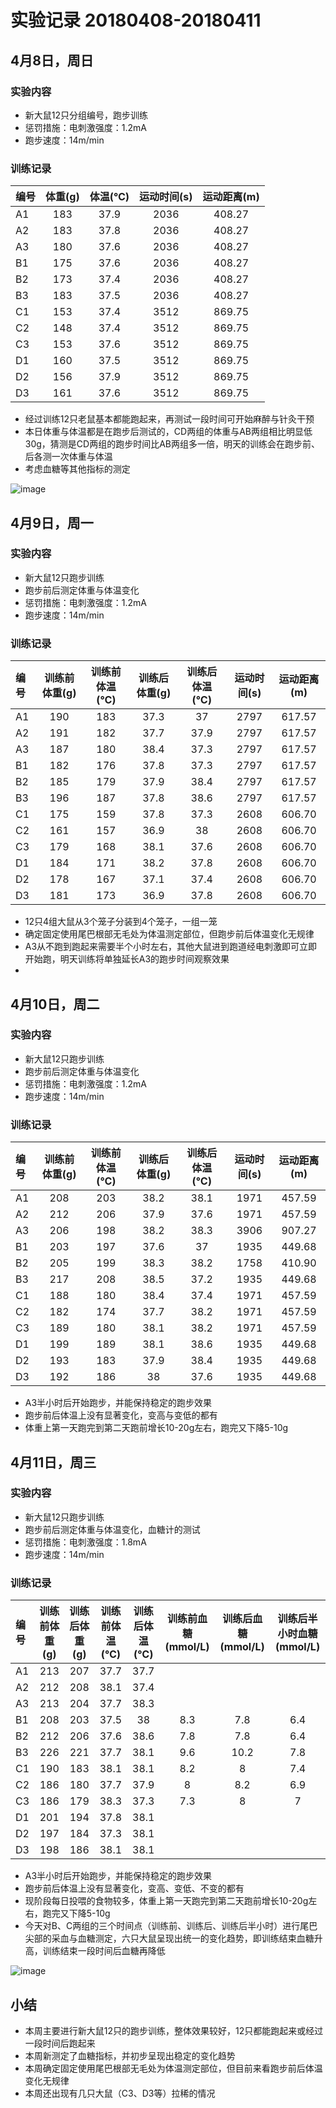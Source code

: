 # 实验记录 20180408-20180411

## 4月8日，周日

### 实验内容
* 新大鼠12只分组编号，跑步训练
* 惩罚措施：电刺激强度：1.2mA
* 跑步速度：14m/min

### 训练记录
编号|体重(g)|体温(℃)|运动时间(s)|运动距离(m)
|:------|:------:|:------:|:------:|:------:|
A1|183|37.9|2036 |408.27 
A2|183|37.8|2036 |408.27 
A3|180|37.6|2036 |408.27 
B1|175|37.6|2036 |408.27 
B2|173|37.4|2036 |408.27 
B3|183|37.5|2036 |408.27 
C1|153|37.4|3512 |869.75 
C2|148|37.4|3512 |869.75 
C3|153|37.6|3512 |869.75 
D1|160|37.5|3512 |869.75 
D2|156|37.9|3512 |869.75 
D3|161|37.6|3512 |869.75 


* 经过训练12只老鼠基本都能跑起来，再测试一段时间可开始麻醉与针灸干预
* 本日体重与体温都是在跑步后测试的，CD两组的体重与AB两组相比明显低30g，猜测是CD两组的跑步时间比AB两组多一倍，明天的训练会在跑步前、后各测一次体重与体温
* 考虑血糖等其他指标的测定

![image](https://github.com/Joooooooye/DataScience/blob/master/cta_segmentation_RH/source/PeripheralNerve/IMG20180411/IMG20180408.jpg)

## 4月9日，周一

### 实验内容
* 新大鼠12只跑步训练
* 跑步前后测定体重与体温变化
* 惩罚措施：电刺激强度：1.2mA
* 跑步速度：14m/min

### 训练记录

编号|训练前体重(g)|训练前体温(℃)|训练后体重(g)|训练后体温(℃)|运动时间(s)|运动距离(m)
|:------|:------:|:------:|:------:|:------:|:------:|:------:|
A1|190|183|37.3|37|2797|617.57 
A2|191|182|37.7|37.9|2797|617.57 
A3|187|180|38.4|37.3|2797|617.57 
B1|182|176|37.8|37.3|2797|617.57 
B2|185|179|37.9|38.4|2797|617.57 
B3|196|187|37.8|38.6|2797|617.57 
C1|175|159|37.8|37.3|2608|606.70 
C2|161|157|36.9|38|2608|606.70 
C3|179|168|38.1|37.6|2608|606.70 
D1|184|171|38.2|37.8|2608|606.70 
D2|178|167|37.1|37.4|2608|606.70 
D3|181|173|36.9|37.8|2608|606.70 


* 12只4组大鼠从3个笼子分装到4个笼子，一组一笼
* 确定固定使用尾巴根部无毛处为体温测定部位，但跑步前后体温变化无规律
* A3从不跑到跑起来需要半个小时左右，其他大鼠进到跑道经电刺激即可立即开始跑，明天训练将单独延长A3的跑步时间观察效果
* 

## 4月10日，周二

### 实验内容
* 新大鼠12只跑步训练
* 跑步前后测定体重与体温变化
* 惩罚措施：电刺激强度：1.2mA
* 跑步速度：14m/min

### 训练记录
编号|训练前体重(g)|训练前体温(℃)|训练后体重(g)|训练后体温(℃)|运动时间(s)|运动距离(m)
|:------|:------:|:------:|:------:|:------:|:------:|:------:|
A1|208|203|38.2|38.1|1971|457.59 
A2|212|206|37.9|37.6|1971|457.59 
A3|206|198|38.2|38.3|3906|907.27 
B1|203|197|37.6|37|1935|449.68 
B2|205|199|38.3|38.2|1758|410.90 
B3|217|208|38.5|37.2|1935|449.68 
C1|188|180|38.4|37.4|1971|457.59 
C2|182|174|37.7|38.2|1971|457.59 
C3|189|180|38.1|38.2|1971|457.59 
D1|199|189|38.1|38.6|1935|449.68 
D2|193|183|37.9|38.4|1935|449.68 
D3|192|186|38|37.6|1935|449.68 



* A3半小时后开始跑步，并能保持稳定的跑步效果
* 跑步前后体温上没有显著变化，变高与变低的都有
* 体重上第一天跑完到第二天跑前增长10-20g左右，跑完又下降5-10g


## 4月11日，周三

### 实验内容
* 新大鼠12只跑步训练
* 跑步前后测定体重与体温变化，血糖计的测试
* 惩罚措施：电刺激强度：1.8mA
* 跑步速度：14m/min

### 训练记录
编号|训练前体重(g)|训练后体重(g)|训练前体温(℃)|训练后体温(℃)|训练前血糖(mmol/L)|训练后血糖(mmol/L)|训练后半小时血糖(mmol/L)
|:------|:------:|:------:|:------:|:------:|:------:|:------:|:------:|
A1|213|207|37.7|37.7|||
A2|212|208|38.1|37.4|||
A3|213|204|37.7|38.3|||
B1|208|203|37.5|38|8.3|7.8|6.4
B2|212|206|37.6|38.6|7.8|7.8|6.4
B3|226|221|37.7|38.1|9.6|10.2|7.8
C1|190|183|38.1|38.1|8.2|8|7.4
C2|186|180|37.7|37.9|8|8.2|6.9
C3|186|179|38.3|37.3|7.3|8|7
D1|201|194|37.8|38.1|||
D2|197|184|37.3|38.1|||
D3|198|186|38.1|38.1|||

* A3半小时后开始跑步，并能保持稳定的跑步效果
* 跑步前后体温上没有显著变化，变高、变低、不变的都有
* 现阶段每日投喂的食物较多，体重上第一天跑完到第二天跑前增长10-20g左右，跑完又下降5-10g
* 今天对B、C两组的三个时间点（训练前、训练后、训练后半小时）进行尾巴尖部的采血与血糖测定，六只大鼠呈现出统一的变化趋势，即训练结束血糖升高，训练结束一段时间后血糖再降低

![image](https://github.com/Joooooooye/DataScience/blob/master/cta_segmentation_RH/source/PeripheralNerve/IMG20180411/IMG20180411.jpg)


## 小结

* 本周主要进行新大鼠12只的跑步训练，整体效果较好，12只都能跑起来或经过一段时间后跑起来
* 本周新测定了血糖指标，并初步呈现出稳定的变化趋势
* 本周确定固定使用尾巴根部无毛处为体温测定部位，但目前来看跑步前后体温变化无规律
* 本周还出现有几只大鼠（C3、D3等）拉稀的情况

